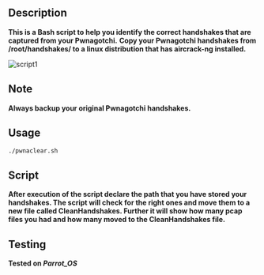 ## Description

**This is a Bash script to help you identify the correct handshakes that are captured from your Pwnagotchi.**
**Copy your Pwnagotchi handshakes from /root/handshakes/ to a linux distribution that has aircrack-ng installed.**

![script1](https://user-images.githubusercontent.com/20625004/98856034-a694d280-2465-11eb-9724-79c98ed603cf.PNG)

## Note

**Always backup your original Pwnagotchi handshakes.**

## Usage

```./pwnaclear.sh```

## Script

**After execution of the script declare the path that you have stored your handshakes. The script will check for the right ones and move them to a new file called CleanHandshakes.
Further it will show how many pcap files you had and how many moved to the CleanHandshakes file.**

## Testing

**Tested on _Parrot_OS_**
